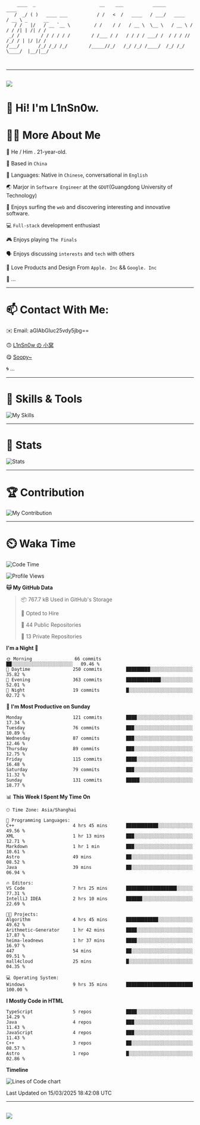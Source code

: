 ```

    ____  _                        __    ___           _____           ____           
   /  _/ ( )   ____ ___           / /   <  /   ____   / ___/   ____   / __ \ _      __
   / /   |/   / __ `__ \         / /    / /   / __ \  \__ \   / __ \ / / / /| | /| / /
 _/ /        / / / / / /        / /___ / /   / / / / ___/ /  / / / // /_/ / | |/ |/ / 
/___/       /_/ /_/ /_/        /_____//_/   /_/ /_/ /____/  /_/ /_/ \____/  |__/|__/  
                                                                                      
                                          

```

---

##
![](https://raw.githubusercontent.com/lin-snow/lin-snow/output/github-contribution-grid-snake-dark.svg)

# 👋 Hi! I'm L1nSn0w.

# 👨‍💻 More About Me

🤠 He / Him . 21-year-old.

🎈 Based in `China`
  
🤔 Languages: Native in `Chinese`, conversational in `English`

🌏 Marjor in `Software Engineer` at the `GDUT`(Guangdong University of Technology)

🛟 Enjoys surfing the `web` and discovering interesting and innovative software.

💻 `Full-stack` development enthusiast

🎮 Enjoys playing `The Finals`

🗣️ Enjoys discussing `interests` and `tech` with others

👾 Love Products and Design From `Apple. Inc` && `Google. Inc`  

🤪 ...

---

# 📫 Contact With Me:

✉️ Email: aGlAbGluc25vdy5jbg==

🙃 [L1nSn0w の 小窝](https://linsnow.cn)

😋 [Soopy~](https://soopy.cn)

🌀 ...

---

# 🔮 Skills & Tools

![My Skills](/assets/skillicons.svg)

---

# 🍟 Stats

![Stats](https://github-profile-trophy.vercel.app/?username=lin-snow&theme=nord&no-frame=true&column=9)

<!-- <div style="text-align: center;">
    <a href="https://github.com/lin-snow">
        <img align="center" src="https://githubstat.linsnow.cn/api/top-langs/?username=lin-snow&layout=donut&langs_count=8" />
    </a>
    <a href="https://github.com/lin-snow">
        <img align="center" src="https://githubstat.linsnow.cn/api?username=lin-snow&count_private=true&show_icons=true&theme=default&show=reviews,discussions_started,discussions_answered,prs_merged,prs_merged_percentage" />
    </a>
</div> -->

---

# 🏆 Contribution

![My Contribution](https://activitygraph.linsnow.cn/graph?username=lin-snow&theme=github-compact&days=30)

---

# ⏲️ Waka Time

<!--START_SECTION:waka-->
![Code Time](http://img.shields.io/badge/Code%20Time-531%20hrs%2015%20mins-blue)

![Profile Views](http://img.shields.io/badge/Profile%20Views-13-blue)

**🐱 My GitHub Data** 

> 📦 767.7 kB Used in GitHub's Storage 
 > 
> 💼 Opted to Hire
 > 
> 📜 44 Public Repositories 
 > 
> 🔑 13 Private Repositories 
 > 
**I'm a Night 🦉** 

```text
🌞 Morning                66 commits          ██░░░░░░░░░░░░░░░░░░░░░░░   09.46 % 
🌆 Daytime                250 commits         █████████░░░░░░░░░░░░░░░░   35.82 % 
🌃 Evening                363 commits         █████████████░░░░░░░░░░░░   52.01 % 
🌙 Night                  19 commits          █░░░░░░░░░░░░░░░░░░░░░░░░   02.72 % 
```
📅 **I'm Most Productive on Sunday** 

```text
Monday                   121 commits         ████░░░░░░░░░░░░░░░░░░░░░   17.34 % 
Tuesday                  76 commits          ███░░░░░░░░░░░░░░░░░░░░░░   10.89 % 
Wednesday                87 commits          ███░░░░░░░░░░░░░░░░░░░░░░   12.46 % 
Thursday                 89 commits          ███░░░░░░░░░░░░░░░░░░░░░░   12.75 % 
Friday                   115 commits         ████░░░░░░░░░░░░░░░░░░░░░   16.48 % 
Saturday                 79 commits          ███░░░░░░░░░░░░░░░░░░░░░░   11.32 % 
Sunday                   131 commits         █████░░░░░░░░░░░░░░░░░░░░   18.77 % 
```


📊 **This Week I Spent My Time On** 

```text
🕑︎ Time Zone: Asia/Shanghai

💬 Programming Languages: 
C++                      4 hrs 45 mins       ████████████░░░░░░░░░░░░░   49.56 % 
XML                      1 hr 13 mins        ███░░░░░░░░░░░░░░░░░░░░░░   12.71 % 
Markdown                 1 hr 1 min          ███░░░░░░░░░░░░░░░░░░░░░░   10.61 % 
Astro                    49 mins             ██░░░░░░░░░░░░░░░░░░░░░░░   08.52 % 
Java                     39 mins             ██░░░░░░░░░░░░░░░░░░░░░░░   06.94 % 

🔥 Editors: 
VS Code                  7 hrs 25 mins       ███████████████████░░░░░░   77.31 % 
IntelliJ IDEA            2 hrs 10 mins       ██████░░░░░░░░░░░░░░░░░░░   22.69 % 

🐱‍💻 Projects: 
Algorithm                4 hrs 45 mins       ████████████░░░░░░░░░░░░░   49.62 % 
Arithmetic-Generator     1 hr 42 mins        ████░░░░░░░░░░░░░░░░░░░░░   17.87 % 
heima-leadnews           1 hr 37 mins        ████░░░░░░░░░░░░░░░░░░░░░   16.97 % 
447                      54 mins             ██░░░░░░░░░░░░░░░░░░░░░░░   09.51 % 
mall4cloud               25 mins             █░░░░░░░░░░░░░░░░░░░░░░░░   04.35 % 

💻 Operating System: 
Windows                  9 hrs 35 mins       █████████████████████████   100.00 % 
```

**I Mostly Code in HTML** 

```text
TypeScript               5 repos             ████░░░░░░░░░░░░░░░░░░░░░   14.29 % 
Java                     4 repos             ███░░░░░░░░░░░░░░░░░░░░░░   11.43 % 
JavaScript               4 repos             ███░░░░░░░░░░░░░░░░░░░░░░   11.43 % 
C++                      3 repos             ██░░░░░░░░░░░░░░░░░░░░░░░   08.57 % 
Astro                    1 repo              █░░░░░░░░░░░░░░░░░░░░░░░░   02.86 % 
```



**Timeline**

![Lines of Code chart](https://raw.githubusercontent.com/lin-snow/lin-snow/main/assets/bar_graph.png)


 Last Updated on 15/03/2025 18:42:08 UTC
<!--END_SECTION:waka-->



---
##
![](./profile-3d-contrib/profile-night-rainbow.svg)

